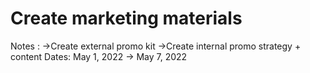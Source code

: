 # Create marketing materials

Notes : →Create external promo kit 
→Create internal promo strategy + content 
Dates: May 1, 2022 → May 7, 2022